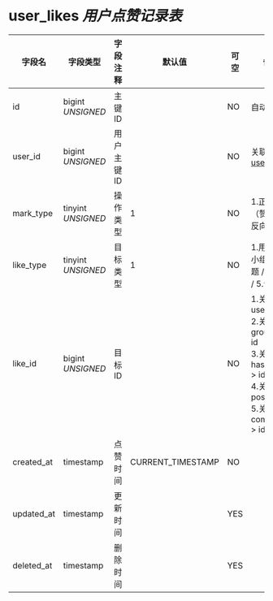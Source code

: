 # user_likes *用户点赞记录表*

| 字段名 | 字段类型 | 字段注释 | 默认值 | 可空 | 备注 |
| --- | --- | --- | --- | --- | --- |
| id | bigint *UNSIGNED* | 主键 ID |  | NO | 自动递赠 |
| user_id | bigint *UNSIGNED* | 用户主键 ID |  | NO | 关联字段 [users->id](users.md) |
| mark_type | tinyint *UNSIGNED* | 操作类型 | 1 | NO | 1.正向（赞） / 2.反向（踩） |
| like_type | tinyint *UNSIGNED* | 目标类型 | 1 | NO | 1.用户 / 2.小组 / 3.话题 / 4.帖子 / 5.评论 |
| like_id | bigint *UNSIGNED* | 目标 ID |  | NO | 1.关联字段 users > id<br>2.关联字段 groups > id<br>3.关联字段 hashtags > id<br>4.关联字段 posts > id<br>5.关联字段 comments > id |
| created_at | timestamp | 点赞时间 | CURRENT_TIMESTAMP | NO |  |
| updated_at | timestamp | 更新时间 |  | YES |  |
| deleted_at | timestamp | 删除时间 |  | YES |  |